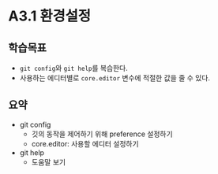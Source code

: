 # A3.1 환경설정

## 학습목표
- `git config`와 `git help`를 복습한다.
- 사용하는 에디터별로 `core.editor` 변수에 적절한 값을 줄 수 있다.

## 요약
- git config
   - 깃의 동작을 제어하기 위해 preference 설정하기
   - core.editor: 사용할 에디터 설정하기
- git help
   - 도움말 보기
